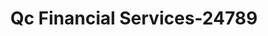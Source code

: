 ---
f_zip-code: 84041
f_state-code: UT
title: Qc Financial Services-24789
f_phone: 801-773-9407
f_city-only: Layton
f_address: 1706 North 1200 West Suite W Layton
f_location-unique-id: '24789'
slug: qc-financial-services-24789
updated-on: '2024-05-30T13:46:58.046Z'
created-on: '2024-05-30T13:36:59.803Z'
published-on: '2024-05-30T13:54:32.469Z'
f_city-state: cms/city/layton-ut.md
f_company: cms/company/qc-financial-services.md
f_state: cms/state/utah.md
layout: '[payday-loan].html'
tags: payday-loan
---